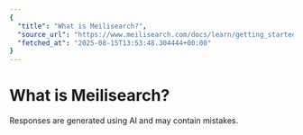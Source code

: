 ```yaml
---
{
  "title": "What is Meilisearch?",
  "source_url": "https://www.meilisearch.com/docs/learn/getting_started/what_is_meilisearch",
  "fetched_at": "2025-08-15T13:53:48.304444+00:00"
}
---
```


# What is Meilisearch?

Responses are generated using AI and may contain mistakes.
